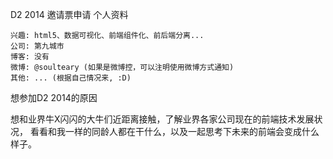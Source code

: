 D2 2014 邀请票申请
个人资料

    兴趣: html5、数据可视化、前端组件化、前后端分离...
    公司: 第九城市
    博客: 没有
    微博: @soulteary (如果是微博控，可以注明使用微博方式通知)
    其他: ... (根据自己情况来, :D)

想参加D2 2014的原因

想和业界牛X闪闪的大牛们近距离接触，了解业界各家公司现在的前端技术发展状况， 看看和我一样的同龄人都在干什么，以及一起思考下未来的前端会变成什么样子。
